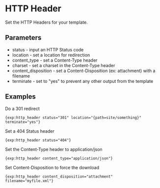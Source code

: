 # HTTP Header #

Set the HTTP Headers for your template.

## Parameters

* status - input an HTTP Status code
* location - set a location for redirection
* content_type - set a Content-Type header
* charset - set a charset in the Content-Type header
* content_disposition - set a Content-Disposition (ex: attachment) with a filename
* terminate - set to "yes" to prevent any other output from the template

## Examples

Do a 301 redirect

	{exp:http_header status="301" location="{path=site/something}" terminate="yes"}

Set a 404 Status header

	{exp:http_header status="404"}

Set the Content-Type header to application/json

	{exp:http_header content_type="application/json"}

Set Content-Disposition to force the download

	{exp:http_header content_disposition="attachment" filename="myfile.xml"}
